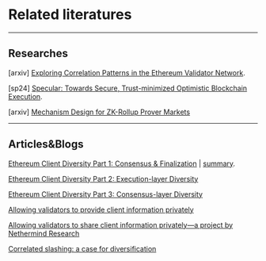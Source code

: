 # Related literatures 
 
-----

## Researches

[arxiv] [Exploring Correlation Patterns in the Ethereum Validator Network](http://arxiv.org/pdf/2404.02164v1).

[sp24] [Specular: Towards Secure, Trust-minimized Optimistic Blockchain Execution](https://arxiv.org/pdf/2212.05219).

[arxiv] [Mechanism Design for ZK-Rollup Prover Markets](https://arxiv.org/abs/2404.06495)

-----

## Articles&Blogs

[Ethereum Client Diversity Part 1: Consensus & Finalization](https://www.kiln.fi/post/ethereum-client-diversity-part-1-consensus-finalization) | [summary](./summaries/summaries1.md).

[Ethereum Client Diversity Part 2: Execution-layer Diversity](https://www.kiln.fi/post/ethereum-client-diversity-part-2-execution-layer-diversity)


[Ethereum Client Diversity Part 3: Consensus-layer Diversity](https://www.kiln.fi/post/ethereum-client-diversity-part-3-consensus-layer-diversity)

[Allowing validators to provide client information privately](https://nethermind.notion.site/Allowing-validators-to-provide-client-information-privately-bfea6436bfe246d28afdcda125d9049c)

[Allowing validators to share client information privately—a project by Nethermind Research](https://ethresear.ch/t/research-report-allowing-validators-to-share-client-information-privately-a-project-by-nethermind-research/19506)

[Correlated slashing: a case for diversification](https://liquidcollective.io/correlated-slashing/)
